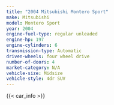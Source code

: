 ```yaml
---
title: "2004 Mitsubishi Montero Sport"
make: Mitsubishi
model: Montero Sport
year: 2004
engine-fuel-type: regular unleaded
engine-hp: 197
engine-cylinders: 6
transmission-type: Automatic
driven-wheels: four wheel drive
number-of-doors: 4
market-category: N/A
vehicle-size: Midsize
vehicle-style: 4dr SUV
---
```


{{< car_info >}}
